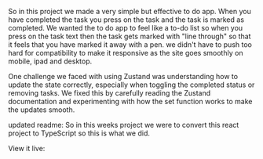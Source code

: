 So in this project we made a very simple but effective to do app.
When you have completed the task you press on the task and the task is marked as completed.
We wanted the to do app to feel like a to-do list so when you press on the task text then the task gets marked with "line through" so that it feels that you have marked it away with a pen.
we didn't have to push too hard for compatibility to make it responsive as the site goes smoothly on mobile, ipad and desktop.

One challenge we faced with using Zustand was understanding how to update the state correctly, especially when toggling the completed status or removing tasks. We fixed this by carefully reading the Zustand documentation and experimenting with how the set function works to make the updates smooth.

updated readme: So in this weeks project we were to convert this react project to TypeScript so this is what we did.

View it live:
